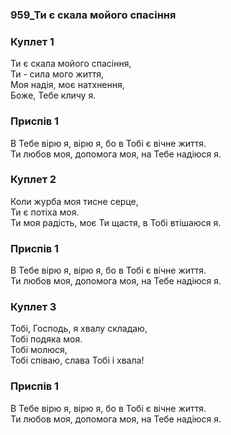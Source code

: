 ### 959_Ти є скала мойого спасіння
### Куплет 1
Ти є скала мойого спасіння, <br/>Ти - сила мого життя, <br/>Моя надія, моє натхнення, <br/>Боже, Тебе кличу я.
### Приспів 1
В Тебе вірю я, вірю я, бо в Тобі є вічне життя. <br/>Ти любов моя, допомога моя, на Тебе надіюся я.
### Куплет 2
Коли журба моя тисне серце, <br/>Ти є потіха моя. <br/>Ти моя радість, моє Ти щастя, в Тобі втішаюся я.
### Приспів 1
В Тебе вірю я, вірю я, бо в Тобі є вічне життя. <br/>Ти любов моя, допомога моя, на Тебе надіюся я.
### Куплет 3
Тобі, Господь, я хвалу складаю, <br/>Тобі подяка моя. <br/>Тобі молюся, <br/>Тобі співаю, слава Тобі і хвала!
### Приспів 1
В Тебе вірю я, вірю я, бо в Тобі є вічне життя. <br/>Ти любов моя, допомога моя, на Тебе надіюся я.

